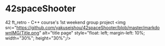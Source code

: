 # 42spaceShooter
42 ft_retro - C++ course's 1st weekend group project
<img src="https://github.com/yakuseishou/42spaceShooter/blob/master/markdownIMG/Title.png" alt="title page" style="float: left; margin-left: 10%; width="30%"; height="30%";/>
